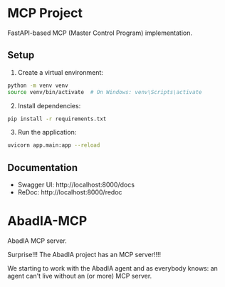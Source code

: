 # MCP Project

FastAPI-based MCP (Master Control Program) implementation.

## Setup

1. Create a virtual environment:
```bash
python -m venv venv
source venv/bin/activate  # On Windows: venv\Scripts\activate
```

2. Install dependencies:
```bash
pip install -r requirements.txt
```

3. Run the application:
```bash
uvicorn app.main:app --reload
```

## Documentation

- Swagger UI: http://localhost:8000/docs
- ReDoc: http://localhost:8000/redoc

# AbadIA-MCP
AbadIA MCP server. 

Surprise!!! The AbadIA project has an MCP server!!!!

We starting to work with the AbadIA agent and as everybody knows: an agent can't live without an (or more) MCP server.



